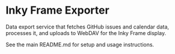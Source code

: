 # Inky Frame Exporter

Data export service that fetches GitHub issues and calendar data, processes it, and uploads to WebDAV for the Inky Frame display.

See the main README.md for setup and usage instructions.
